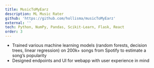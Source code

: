 ```yaml
---
title: MusicToMyEarz
description: ML Music Rater
github: 'https://github.com/hollisma/musicToMyEarz'
external: ''
tech: Python, NumPy, Pandas, Scikit-Learn, Flask, React
order: 3
---
```


- Trained various machine learning models (random forests, decision trees, linear regression) on 200k+ songs from Spotify
to estimate a song’s popularity
- Designed endpoints and UI for webapp with user experience in mind